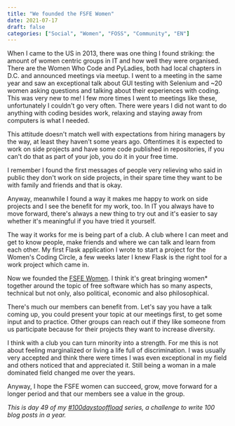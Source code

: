 ```yaml
---
title: "We founded the FSFE Women"
date: 2021-07-17
draft: false
categories: ["Social", "Women", "FOSS", "Community", "EN"]
---
```


When I came to the US in 2013, there was one thing I found striking: the amount of women centric groups in IT and how well they were organised. There are the Women Who Code and PyLadies, both had local chapters in D.C. and announced meetings via meetup. I went to a meeting in the same year and saw an exceptional talk about GUI testing with Selenium and ~20 women asking questions and talking about their experiences with coding. This was very new to me! I few more times I went to meetings like these, unfortunately I couldn't go very often. There were years I did not want to do anything with coding besides work, relaxing and staying away from computers is what I needed.

This attitude doesn't match well with expectations from hiring managers by the way, at least they haven't some years ago. Oftentimes it is expected to work on side projects and have some code published in repositories, if you can't do that as part of your job, you do it in your free time.

I remember I found the first messages of people very relieving who said in public they don't work on side projects, in their spare time they want to be with family and friends and that is okay.

Anyway, meanwhile I found a way it makes me happy to work on side projects and I see the benefit for my work, too. In IT you always have to move forward, there's always a new thing to try out and it's easier to say whether it's meaningful if you have tried it yourself.

The way it works for me is being part of a club. A club where I can meet and get to know people, make friends and where we can talk and learn from each other. My first Flask application I wrote to start a project for the Women's Coding Circle, a few weeks later I knew Flask is the right tool for a work project which came in.

Now we founded the [FSFE Women](https://wiki.fsfe.org/Teams/Women). I think it's great bringing women* together around the topic of free software which has so many aspects, technical but not only, also political, economic and also philosophical.

There's much our members can benefit from. Let's say you have a talk coming up, you could present your topic at our meetings first, to get some input and to practice. Other groups can reach out if they like someone from us participate because for their projects they want to increase diversity.

I think with a club you can turn minority into a strength. For me this is not about feeling marginalized  or living a life full of discrimination. I was usually very accepted and think there were times I was even exceptional in my field and others noticed that and appreciated it. Still being a woman in a male dominated field changed me over the years.

Anyway, I hope the FSFE women can succeed, grow, move forward for a longer period and that our members see a value in the group.

_This is day 49 of my [#100daystooffload](https://100daystooffload.com/) series, a challenge to write 100 blog posts in a year._